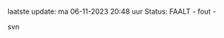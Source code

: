 laatste update: 
ma 06-11-2023 20:48   uur 
Status: FAALT - fout - 
<div class="service R">svn</div>